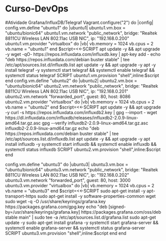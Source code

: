 # Curso-DevOps
#Atividade  Grafana/InfluxDB/Telegraf
Vagrant.configure("2") do |config|
  config.vm.define "ubuntu1" do |ubuntu1|
    ubuntu1.vm.box = "ubuntu/bionic64"
    ubuntu1.vm.network "public_network", bridge: "Realtek 8811CU Wireless LAN 802.11ac USB NIC", ip: "192.168.0.200" 
    ubuntu1.vm.provider "virtualbox" do |vb|
        vb.memory = 1024
        vb.cpus = 2
  vb.name = "ubuntu1"
    end
    $script=<<-SCRIPT
    apt update -y && apt upgrade -y
    wget -qO- https://repos.influxdata.com/influxdb.key | apt-key add - 
    echo "deb https://repos.influxdata.com/debian buster stable" | tee /etc/apt/sources.list.d/influxdb.list
    apt update -y && apt upgrade -y
    apt -y install telegraf -y
    systemctl start telegraf && systemctl enable telegraf && systemctl status telegraf
    SCRIPT
    ubuntu1.vm.provision "shell",inline:$script
  end
  config.vm.define "ubuntu2" do |ubuntu2|
    ubuntu2.vm.box = "ubuntu/bionic64"
    ubuntu2.vm.network "public_network", bridge: "Realtek 8811CU Wireless LAN 802.11ac USB NIC", ip: "192.168.0.201"
    ubuntu2.vm.network "forwarded_port", guest: 80, host: 8086
    ubuntu2.vm.provider "virtualbox" do |vb|
        vb.memory = 1024
        vb.cpus = 2
  vb.name = "ubuntu2"
    end
    $script=<<-SCRIPT
    apt update -y && apt upgrade -y
    curl -s https://repos.influxdata.com/influxdb2.key | gpg --import -
    wget https://dl.influxdata.com/influxdb/releases/influxdb2-2.0.9-linux-amd64.tar.gz.asc
    gpg --verify influxdb2-2.0.9-linux-amd64.tar.gz.asc influxdb2-2.0.9-linux-amd64.tar.gz
    echo "deb https://repos.influxdata.com/debian buster stable" | tee /etc/apt/sources.list.d/influxdb.list
    apt update -y && apt upgrade -y
    apt install influxdb -y
    systemctl start influxdb && systemctl enable influxdb && systemctl status influxdb
    SCRIPT
    ubuntu2.vm.provision "shell",inline:$script
  end
  
  config.vm.define "ubuntu3" do |ubuntu3|
    ubuntu3.vm.box = "ubuntu/bionic64"
    ubuntu3.vm.network "public_network", bridge: "Realtek 8811CU Wireless LAN 802.11ac USB NIC", ip: "192.168.0.202"
    ubuntu3.vm.network "forwarded_port", guest: 80, host: 3000
    ubuntu3.vm.provider "virtualbox" do |vb|
        vb.memory = 1024
        vb.cpus = 2
  vb.name = "ubuntu3"
    end
    $script=<<-SCRIPT
    sudo apt-get install -y apt-transport-https
    sudo apt-get install -y software-properties-common wget
    sudo wget -q -O /usr/share/keyrings/grafana.key https://packages.grafana.com/gpg.key
    echo "deb [signed-by=/usr/share/keyrings/grafana.key] https://packages.grafana.com/oss/deb stable main" | sudo tee -a /etc/apt/sources.list.d/grafana.list
    sudo apt-get update -y
    sudo apt-get install grafana -y
    systemctl start grafana-server && systemctl enable grafana-server && systemctl status grafana-server
    SCRIPT
    ubuntu3.vm.provision "shell",inline:$script
  end
end
